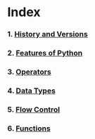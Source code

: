 # Index

### 1. [History and Versions](get-started/History%20and%20Versions.md)
### 2. [Features of Python](get-started/Features%20of%20Python.md)
### 3. [Operators](core/Operators.md)
### 4. [Data Types](core/Data%20Types.md)
### 5. [Flow Control](core/Flow%20Control.md)
### 6. [Functions](core/Functions/Functions.md)